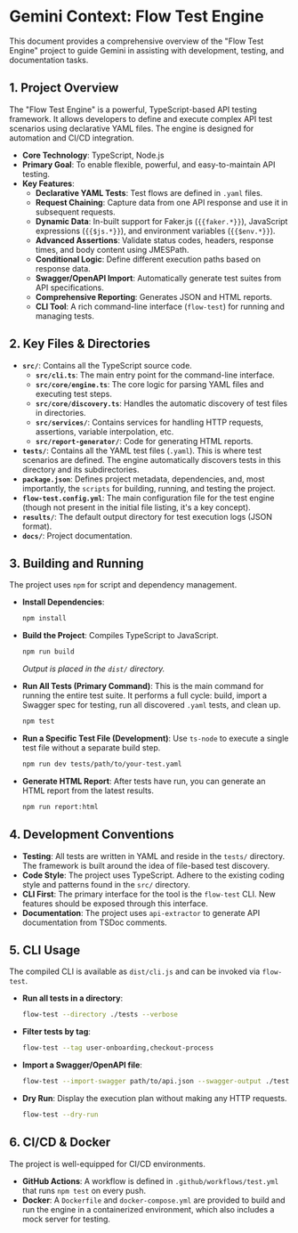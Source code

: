 # Gemini Context: Flow Test Engine

This document provides a comprehensive overview of the "Flow Test Engine" project to guide Gemini in assisting with development, testing, and documentation tasks.

## 1. Project Overview

The "Flow Test Engine" is a powerful, TypeScript-based API testing framework. It allows developers to define and execute complex API test scenarios using declarative YAML files. The engine is designed for automation and CI/CD integration.

- **Core Technology**: TypeScript, Node.js
- **Primary Goal**: To enable flexible, powerful, and easy-to-maintain API testing.
- **Key Features**:
    - **Declarative YAML Tests**: Test flows are defined in `.yaml` files.
    - **Request Chaining**: Capture data from one API response and use it in subsequent requests.
    - **Dynamic Data**: In-built support for Faker.js (`{{faker.*}}`), JavaScript expressions (`{{$js.*}}`), and environment variables (`{{$env.*}}`).
    - **Advanced Assertions**: Validate status codes, headers, response times, and body content using JMESPath.
    - **Conditional Logic**: Define different execution paths based on response data.
    - **Swagger/OpenAPI Import**: Automatically generate test suites from API specifications.
    - **Comprehensive Reporting**: Generates JSON and HTML reports.
    - **CLI Tool**: A rich command-line interface (`flow-test`) for running and managing tests.

## 2. Key Files & Directories

- **`src/`**: Contains all the TypeScript source code.
    - **`src/cli.ts`**: The main entry point for the command-line interface.
    - **`src/core/engine.ts`**: The core logic for parsing YAML files and executing test steps.
    - **`src/core/discovery.ts`**: Handles the automatic discovery of test files in directories.
    - **`src/services/`**: Contains services for handling HTTP requests, assertions, variable interpolation, etc.
    - **`src/report-generator/`**: Code for generating HTML reports.
- **`tests/`**: Contains all the YAML test files (`.yaml`). This is where test scenarios are defined. The engine automatically discovers tests in this directory and its subdirectories.
- **`package.json`**: Defines project metadata, dependencies, and, most importantly, the `scripts` for building, running, and testing the project.
- **`flow-test.config.yml`**: The main configuration file for the test engine (though not present in the initial file listing, it's a key concept).
- **`results/`**: The default output directory for test execution logs (JSON format).
- **`docs/`**: Project documentation.

## 3. Building and Running

The project uses `npm` for script and dependency management.

- **Install Dependencies**:
  ```bash
  npm install
  ```

- **Build the Project**: Compiles TypeScript to JavaScript.
  ```bash
  npm run build
  ```
  *Output is placed in the `dist/` directory.*

- **Run All Tests (Primary Command)**: This is the main command for running the entire test suite. It performs a full cycle: build, import a Swagger spec for testing, run all discovered `.yaml` tests, and clean up.
  ```bash
  npm test
  ```

- **Run a Specific Test File (Development)**: Use `ts-node` to execute a single test file without a separate build step.
  ```bash
  npm run dev tests/path/to/your-test.yaml
  ```

- **Generate HTML Report**: After tests have run, you can generate an HTML report from the latest results.
  ```bash
  npm run report:html
  ```

## 4. Development Conventions

- **Testing**: All tests are written in YAML and reside in the `tests/` directory. The framework is built around the idea of file-based test discovery.
- **Code Style**: The project uses TypeScript. Adhere to the existing coding style and patterns found in the `src/` directory.
- **CLI First**: The primary interface for the tool is the `flow-test` CLI. New features should be exposed through this interface.
- **Documentation**: The project uses `api-extractor` to generate API documentation from TSDoc comments.

## 5. CLI Usage

The compiled CLI is available as `dist/cli.js` and can be invoked via `flow-test`.

- **Run all tests in a directory**:
  ```bash
  flow-test --directory ./tests --verbose
  ```

- **Filter tests by tag**:
  ```bash
  flow-test --tag user-onboarding,checkout-process
  ```

- **Import a Swagger/OpenAPI file**:
  ```bash
  flow-test --import-swagger path/to/api.json --swagger-output ./tests/imported
  ```

- **Dry Run**: Display the execution plan without making any HTTP requests.
  ```bash
  flow-test --dry-run
  ```

## 6. CI/CD & Docker

The project is well-equipped for CI/CD environments.
- **GitHub Actions**: A workflow is defined in `.github/workflows/test.yml` that runs `npm test` on every push.
- **Docker**: A `Dockerfile` and `docker-compose.yml` are provided to build and run the engine in a containerized environment, which also includes a mock server for testing.
